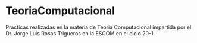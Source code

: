# TeoriaComputacional
Practicas realizadas en la materia de Teoria Computacional impartida por el Dr. Jorge Luis Rosas Trigueros en la ESCOM en el ciclo 20-1.
